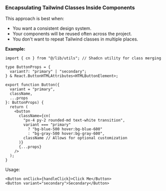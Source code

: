 ### Encapsulating Tailwind Classes Inside Components

This approach is best when:

- You want a consistent design system.
- Your components will be reused often across the project.
- You don't want to repeat Tailwind classes in multiple places.

**Example:**

```tsx
import { cn } from "@/lib/utils"; // Shadcn utility for class merging

type ButtonProps = {
  variant?: "primary" | "secondary";
} & React.ButtonHTMLAttributes<HTMLButtonElement>;

export function Button({
  variant = "primary",
  className,
  ...props
}: ButtonProps) {
  return (
    <button
      className={cn(
        "px-4 py-2 rounded-md text-white transition",
        variant === "primary"
          ? "bg-blue-500 hover:bg-blue-600"
          : "bg-gray-500 hover:bg-gray-600",
        className // Allows for optional customization
      )}
      {...props}
    />
  );
}
```

Usage:

```tsx
<Button onClick={handleClick}>Click Me</Button>
<Button variant="secondary">Secondary</Button>
```
